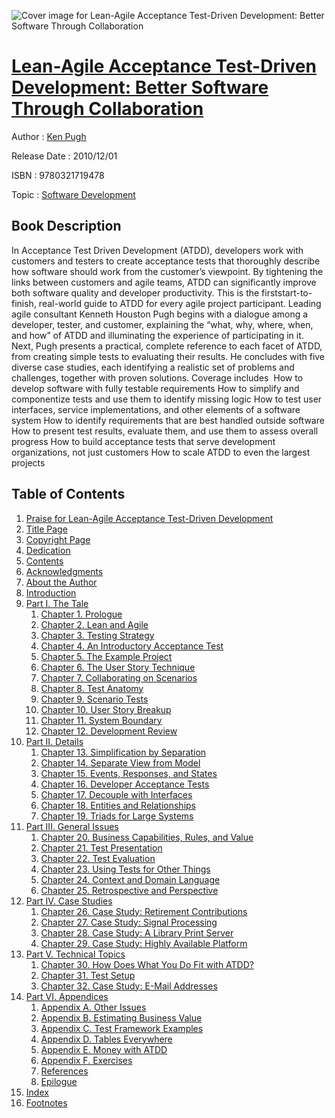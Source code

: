 ![Cover image for Lean-Agile Acceptance Test-Driven Development: Better Software Through Collaboration](https://imgdetail.ebookreading.net/cover/cover/software_development/EB9780321719478.jpg)

[Lean-Agile Acceptance Test-Driven Development: Better Software Through Collaboration](https://ebookreading.net/view/book/Lean-Agile+Acceptance+Test-Driven+Development%3A+Better+Software+Through+Collaboration-EB9780321719478_1.html "Lean-Agile Acceptance Test-Driven Development: Better Software Through Collaboration")
====================================================================================================================

Author : [Ken Pugh](https://ebookreading.net/search/author/Ken+Pugh)

Release Date : 2010/12/01

ISBN : 9780321719478

Topic : [Software Development](https://ebookreading.net/search/category/software-development)

Book Description
-----------------

In Acceptance Test Driven Development (ATDD), developers work with customers and testers to create acceptance tests that thoroughly describe how software should work from the customer’s viewpoint. By tightening the links between customers and agile teams, ATDD can significantly improve both software quality and developer productivity.
This is the firststart-to-finish, real-world guide to ATDD for every agile project participant. Leading agile consultant Kenneth Houston Pugh begins with a dialogue among a developer, tester, and customer, explaining the “what, why, where, when, and how” of ATDD and illuminating the experience of participating in it.
Next, Pugh presents a practical, complete reference to each facet of ATDD, from creating simple tests to evaluating their results. He concludes with five diverse case studies, each identifying a realistic set of problems and challenges, together with proven solutions. Coverage includes 
 How to develop software with fully testable requirements 
 How to simplify and componentize tests and use them to identify missing logic 
 How to test user interfaces, service implementations, and other elements of a software system 
 How to identify requirements that are best handled outside software 
 How to present test results, evaluate them, and use them to assess overall progress 
 How to build acceptance tests that serve development organizations, not just customers 
 How to scale ATDD to even the largest projects 
              
Table of Contents
-----------------

1. [Praise for Lean-Agile Acceptance Test-Driven Development](https://ebookreading.net/view/book/Lean-Agile+Acceptance+Test-Driven+Development%3A+Better+Software+Through+Collaboration-EB9780321719478_2.html)
1. [Title Page](https://ebookreading.net/view/book/Lean-Agile+Acceptance+Test-Driven+Development%3A+Better+Software+Through+Collaboration-EB9780321719478_3.html)
1. [Copyright Page](https://ebookreading.net/view/book/Lean-Agile+Acceptance+Test-Driven+Development%3A+Better+Software+Through+Collaboration-EB9780321719478_4.html)
1. [Dedication](https://ebookreading.net/view/book/Lean-Agile+Acceptance+Test-Driven+Development%3A+Better+Software+Through+Collaboration-EB9780321719478_5.html)
1. [Contents](https://ebookreading.net/view/book/Lean-Agile+Acceptance+Test-Driven+Development%3A+Better+Software+Through+Collaboration-EB9780321719478_6.html)
1. [Acknowledgments](https://ebookreading.net/view/book/Lean-Agile+Acceptance+Test-Driven+Development%3A+Better+Software+Through+Collaboration-EB9780321719478_7.html)
1. [About the Author](https://ebookreading.net/view/book/Lean-Agile+Acceptance+Test-Driven+Development%3A+Better+Software+Through+Collaboration-EB9780321719478_8.html)
1. [Introduction](https://ebookreading.net/view/book/Lean-Agile+Acceptance+Test-Driven+Development%3A+Better+Software+Through+Collaboration-EB9780321719478_9.html)
1. [Part I. The Tale](https://ebookreading.net/view/book/Lean-Agile+Acceptance+Test-Driven+Development%3A+Better+Software+Through+Collaboration-EB9780321719478_10.html)
    1. [Chapter 1. Prologue](https://ebookreading.net/view/book/Lean-Agile+Acceptance+Test-Driven+Development%3A+Better+Software+Through+Collaboration-EB9780321719478_11.html)
    1. [Chapter 2. Lean and Agile](https://ebookreading.net/view/book/Lean-Agile+Acceptance+Test-Driven+Development%3A+Better+Software+Through+Collaboration-EB9780321719478_12.html)
    1. [Chapter 3. Testing Strategy](https://ebookreading.net/view/book/Lean-Agile+Acceptance+Test-Driven+Development%3A+Better+Software+Through+Collaboration-EB9780321719478_13.html)
    1. [Chapter 4. An Introductory Acceptance Test](https://ebookreading.net/view/book/Lean-Agile+Acceptance+Test-Driven+Development%3A+Better+Software+Through+Collaboration-EB9780321719478_14.html)
    1. [Chapter 5. The Example Project](https://ebookreading.net/view/book/Lean-Agile+Acceptance+Test-Driven+Development%3A+Better+Software+Through+Collaboration-EB9780321719478_15.html)
    1. [Chapter 6. The User Story Technique](https://ebookreading.net/view/book/Lean-Agile+Acceptance+Test-Driven+Development%3A+Better+Software+Through+Collaboration-EB9780321719478_16.html)
    1. [Chapter 7. Collaborating on Scenarios](https://ebookreading.net/view/book/Lean-Agile+Acceptance+Test-Driven+Development%3A+Better+Software+Through+Collaboration-EB9780321719478_17.html)
    1. [Chapter 8. Test Anatomy](https://ebookreading.net/view/book/Lean-Agile+Acceptance+Test-Driven+Development%3A+Better+Software+Through+Collaboration-EB9780321719478_18.html)
    1. [Chapter 9. Scenario Tests](https://ebookreading.net/view/book/Lean-Agile+Acceptance+Test-Driven+Development%3A+Better+Software+Through+Collaboration-EB9780321719478_19.html)
    1. [Chapter 10. User Story Breakup](https://ebookreading.net/view/book/Lean-Agile+Acceptance+Test-Driven+Development%3A+Better+Software+Through+Collaboration-EB9780321719478_20.html)
    1. [Chapter 11. System Boundary](https://ebookreading.net/view/book/Lean-Agile+Acceptance+Test-Driven+Development%3A+Better+Software+Through+Collaboration-EB9780321719478_21.html)
    1. [Chapter 12. Development Review](https://ebookreading.net/view/book/Lean-Agile+Acceptance+Test-Driven+Development%3A+Better+Software+Through+Collaboration-EB9780321719478_22.html)
1. [Part II. Details](https://ebookreading.net/view/book/Lean-Agile+Acceptance+Test-Driven+Development%3A+Better+Software+Through+Collaboration-EB9780321719478_23.html)
    1. [Chapter 13. Simplification by Separation](https://ebookreading.net/view/book/Lean-Agile+Acceptance+Test-Driven+Development%3A+Better+Software+Through+Collaboration-EB9780321719478_24.html)
    1. [Chapter 14. Separate View from Model](https://ebookreading.net/view/book/Lean-Agile+Acceptance+Test-Driven+Development%3A+Better+Software+Through+Collaboration-EB9780321719478_25.html)
    1. [Chapter 15. Events, Responses, and States](https://ebookreading.net/view/book/Lean-Agile+Acceptance+Test-Driven+Development%3A+Better+Software+Through+Collaboration-EB9780321719478_26.html)
    1. [Chapter 16. Developer Acceptance Tests](https://ebookreading.net/view/book/Lean-Agile+Acceptance+Test-Driven+Development%3A+Better+Software+Through+Collaboration-EB9780321719478_27.html)
    1. [Chapter 17. Decouple with Interfaces](https://ebookreading.net/view/book/Lean-Agile+Acceptance+Test-Driven+Development%3A+Better+Software+Through+Collaboration-EB9780321719478_28.html)
    1. [Chapter 18. Entities and Relationships](https://ebookreading.net/view/book/Lean-Agile+Acceptance+Test-Driven+Development%3A+Better+Software+Through+Collaboration-EB9780321719478_29.html)
    1. [Chapter 19. Triads for Large Systems](https://ebookreading.net/view/book/Lean-Agile+Acceptance+Test-Driven+Development%3A+Better+Software+Through+Collaboration-EB9780321719478_30.html)
1. [Part III. General Issues](https://ebookreading.net/view/book/Lean-Agile+Acceptance+Test-Driven+Development%3A+Better+Software+Through+Collaboration-EB9780321719478_31.html)
    1. [Chapter 20. Business Capabilities, Rules, and Value](https://ebookreading.net/view/book/Lean-Agile+Acceptance+Test-Driven+Development%3A+Better+Software+Through+Collaboration-EB9780321719478_32.html)
    1. [Chapter 21. Test Presentation](https://ebookreading.net/view/book/Lean-Agile+Acceptance+Test-Driven+Development%3A+Better+Software+Through+Collaboration-EB9780321719478_33.html)
    1. [Chapter 22. Test Evaluation](https://ebookreading.net/view/book/Lean-Agile+Acceptance+Test-Driven+Development%3A+Better+Software+Through+Collaboration-EB9780321719478_34.html)
    1. [Chapter 23. Using Tests for Other Things](https://ebookreading.net/view/book/Lean-Agile+Acceptance+Test-Driven+Development%3A+Better+Software+Through+Collaboration-EB9780321719478_35.html)
    1. [Chapter 24. Context and Domain Language](https://ebookreading.net/view/book/Lean-Agile+Acceptance+Test-Driven+Development%3A+Better+Software+Through+Collaboration-EB9780321719478_36.html)
    1. [Chapter 25. Retrospective and Perspective](https://ebookreading.net/view/book/Lean-Agile+Acceptance+Test-Driven+Development%3A+Better+Software+Through+Collaboration-EB9780321719478_37.html)
1. [Part IV. Case Studies](https://ebookreading.net/view/book/Lean-Agile+Acceptance+Test-Driven+Development%3A+Better+Software+Through+Collaboration-EB9780321719478_38.html)
    1. [Chapter 26. Case Study: Retirement Contributions](https://ebookreading.net/view/book/Lean-Agile+Acceptance+Test-Driven+Development%3A+Better+Software+Through+Collaboration-EB9780321719478_39.html)
    1. [Chapter 27. Case Study: Signal Processing](https://ebookreading.net/view/book/Lean-Agile+Acceptance+Test-Driven+Development%3A+Better+Software+Through+Collaboration-EB9780321719478_40.html)
    1. [Chapter 28. Case Study: A Library Print Server](https://ebookreading.net/view/book/Lean-Agile+Acceptance+Test-Driven+Development%3A+Better+Software+Through+Collaboration-EB9780321719478_41.html)
    1. [Chapter 29. Case Study: Highly Available Platform](https://ebookreading.net/view/book/Lean-Agile+Acceptance+Test-Driven+Development%3A+Better+Software+Through+Collaboration-EB9780321719478_42.html)
1. [Part V. Technical Topics](https://ebookreading.net/view/book/Lean-Agile+Acceptance+Test-Driven+Development%3A+Better+Software+Through+Collaboration-EB9780321719478_43.html)
    1. [Chapter 30. How Does What You Do Fit with ATDD?](https://ebookreading.net/view/book/Lean-Agile+Acceptance+Test-Driven+Development%3A+Better+Software+Through+Collaboration-EB9780321719478_44.html)
    1. [Chapter 31. Test Setup](https://ebookreading.net/view/book/Lean-Agile+Acceptance+Test-Driven+Development%3A+Better+Software+Through+Collaboration-EB9780321719478_45.html)
    1. [Chapter 32. Case Study: E-Mail Addresses](https://ebookreading.net/view/book/Lean-Agile+Acceptance+Test-Driven+Development%3A+Better+Software+Through+Collaboration-EB9780321719478_46.html)
1. [Part VI. Appendices](https://ebookreading.net/view/book/Lean-Agile+Acceptance+Test-Driven+Development%3A+Better+Software+Through+Collaboration-EB9780321719478_47.html)
    1. [Appendix A. Other Issues](https://ebookreading.net/view/book/Lean-Agile+Acceptance+Test-Driven+Development%3A+Better+Software+Through+Collaboration-EB9780321719478_48.html)
    1. [Appendix B. Estimating Business Value](https://ebookreading.net/view/book/Lean-Agile+Acceptance+Test-Driven+Development%3A+Better+Software+Through+Collaboration-EB9780321719478_49.html)
    1. [Appendix C. Test Framework Examples](https://ebookreading.net/view/book/Lean-Agile+Acceptance+Test-Driven+Development%3A+Better+Software+Through+Collaboration-EB9780321719478_50.html)
    1. [Appendix D. Tables Everywhere](https://ebookreading.net/view/book/Lean-Agile+Acceptance+Test-Driven+Development%3A+Better+Software+Through+Collaboration-EB9780321719478_51.html)
    1. [Appendix E. Money with ATDD](https://ebookreading.net/view/book/Lean-Agile+Acceptance+Test-Driven+Development%3A+Better+Software+Through+Collaboration-EB9780321719478_52.html)
    1. [Appendix F. Exercises](https://ebookreading.net/view/book/Lean-Agile+Acceptance+Test-Driven+Development%3A+Better+Software+Through+Collaboration-EB9780321719478_53.html)
    1. [References](https://ebookreading.net/view/book/Lean-Agile+Acceptance+Test-Driven+Development%3A+Better+Software+Through+Collaboration-EB9780321719478_54.html)
    1. [Epilogue](https://ebookreading.net/view/book/Lean-Agile+Acceptance+Test-Driven+Development%3A+Better+Software+Through+Collaboration-EB9780321719478_55.html)
1. [Index](https://ebookreading.net/view/book/Lean-Agile+Acceptance+Test-Driven+Development%3A+Better+Software+Through+Collaboration-EB9780321719478_56.html)
1. [Footnotes](https://ebookreading.net/view/book/Lean-Agile+Acceptance+Test-Driven+Development%3A+Better+Software+Through+Collaboration-EB9780321719478_57.html)
